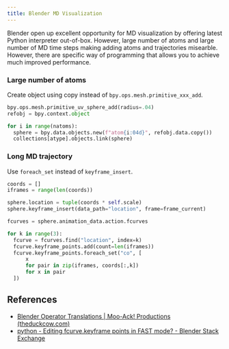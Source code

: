 ```yaml
---
title: Blender MD Visualization
---
```


Blender open up excellent opportunity for MD visualization by offering latest Python interpreter out-of-box. However, large number of atoms and large number of MD time steps making adding atoms and trajectories misearble. However, there are specific way of programming that allows you to achieve much improved performance.

### Large number of atoms

Create object using copy instead of `bpy.ops.mesh.primitive_xxx_add`.

```python
bpy.ops.mesh.primitive_uv_sphere_add(radius=.04)
refobj = bpy.context.object

for i in range(natoms):
  sphere = bpy.data.objects.new(f"atom{i:04d}", refobj.data.copy())
  collections[atype].objects.link(sphere)
```

### Long MD trajectory

Use `foreach_set` instead of `keyframe_insert`.

```python
coords = []
iframes = range(len(coords))

sphere.location = tuple(coords * self.scale)
sphere.keyframe_insert(data_path="location", frame=frame_current)

fcurves = sphere.animation_data.action.fcurves

for k in range(3):
  fcurve = fcurves.find("location", index=k)
  fcurve.keyframe_points.add(count=len(iframes))
  fcurve.keyframe_points.foreach_set("co", [
      x
      for pair in zip(iframes, coords[:,k])
      for x in pair
  ])            
```



## References

- [Blender Operator Translations | Moo-Ack! Productions (theduckcow.com)](https://theduckcow.com/dev/blender/operator-translations/)
- [python - Editing fcurve.keyframe points in FAST mode? - Blender Stack Exchange](https://blender.stackexchange.com/questions/92287/editing-fcurve-keyframe-points-in-fast-mode)

